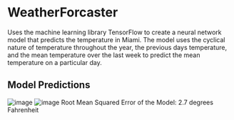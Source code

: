 # WeatherForcaster
Uses the machine learning library TensorFlow to create a neural network model that predicts the temperature in Miami. The model uses the cyclical nature of temperature throughout the year, the previous days temperature, and the mean temperature over the last week to predict the mean temperature on a particular day.
## Model Predictions
![image](https://github.com/user-attachments/assets/c8883835-fa16-4e0d-81f6-c55c07aedd62)
![image](https://github.com/user-attachments/assets/60572c88-61c6-46f1-a18c-9003b0c2e468)
Root Mean Squared Error of the Model: 2.7 degrees Fahrenheit
